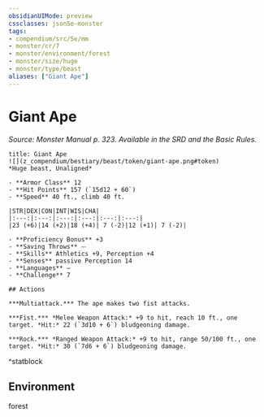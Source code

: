 ```yaml
---
obsidianUIMode: preview
cssclasses: json5e-monster
tags:
- compendium/src/5e/mm
- monster/cr/7
- monster/environment/forest
- monster/size/huge
- monster/type/beast
aliases: ["Giant Ape"]
---
```

# Giant Ape
*Source: Monster Manual p. 323. Available in the SRD and the Basic Rules.*  

```ad-statblock
title: Giant Ape
![](z_compendium/bestiary/beast/token/giant-ape.png#token)
*Huge beast, Unaligned*

- **Armor Class** 12 
- **Hit Points** 157 (`15d12 + 60`)
- **Speed** 40 ft., climb 40 ft.

|STR|DEX|CON|INT|WIS|CHA|
|:---:|:---:|:---:|:---:|:---:|:---:|
|23 (+6)|14 (+2)|18 (+4)| 7 (-2)|12 (+1)| 7 (-2)|

- **Proficiency Bonus** +3
- **Saving Throws** ⏤
- **Skills** Athletics +9, Perception +4
- **Senses** passive Perception 14
- **Languages** —
- **Challenge** 7

## Actions

***Multiattack.*** The ape makes two fist attacks.

***Fist.*** *Melee Weapon Attack:* +9 to hit, reach 10 ft., one target. *Hit:* 22 (`3d10 + 6`) bludgeoning damage.

***Rock.*** *Ranged Weapon Attack:* +9 to hit, range 50/100 ft., one target. *Hit:* 30 (`7d6 + 6`) bludgeoning damage.
```
^statblock

## Environment

forest